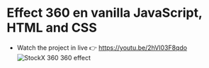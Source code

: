# Effect 360 en vanilla JavaScript, HTML and CSS
- Watch the project in live 👉 https://youtu.be/2hVl03F8qdo
![StockX 360 360 effect](https://repository-images.githubusercontent.com/237585410/394a1f00-449b-11ea-98a9-c84d1c13f90a)
